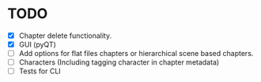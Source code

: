 # TODO
- [x] Chapter delete functionality.
- [x] GUI (pyQT)
- [ ] Add options for flat files chapters or hierarchical scene based chapters.
- [ ] Characters (Including tagging character in chapter metadata)
- [ ] Tests for CLI